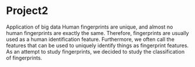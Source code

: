# Project2
Application of big data
Human fingerprints are unique, and almost no human fingerprints are exactly the same. Therefore, fingerprints are usually used as a human identification feature. Furthermore, we often call the features that can be used to uniquely identify things as fingerprint features. As an attempt to study fingerprints, we decided to study the classification of fingerprints.
